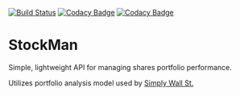 [![Build Status](https://travis-ci.org/rlichszteld/stockman.svg?branch=develop)](https://travis-ci.org/rlichszteld/stockman)
[![Codacy Badge](https://api.codacy.com/project/badge/Grade/fd0a78399d41407aa7be55bfbf32c7c1)](https://www.codacy.com/manual/rlichszteld/stockman?utm_source=github.com&amp;utm_medium=referral&amp;utm_content=rlichszteld/stockman&amp;utm_campaign=Badge_Grade)
[![Codacy Badge](https://api.codacy.com/project/badge/Coverage/fd0a78399d41407aa7be55bfbf32c7c1)](https://www.codacy.com/manual/rlichszteld/stockman?utm_source=github.com&utm_medium=referral&utm_content=rlichszteld/stockman&utm_campaign=Badge_Coverage)

# StockMan

Simple, lightweight API for managing shares portfolio performance. 

Utilizes portfolio analysis model used by [Simply Wall St.](https://github.com/SimplyWallSt/Portfolio-Analysis-Model/blob/master/model.markdown) 